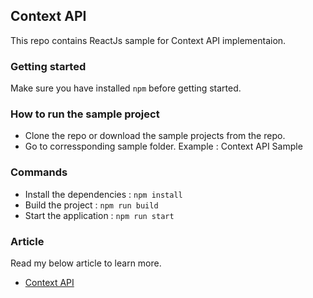 ## Context API

This repo contains ReactJs sample for Context API implementaion.

### Getting started

Make sure you have installed `npm` before getting started.

### How to run the sample project

* Clone the repo or download the sample projects from the repo.
* Go to corressponding sample folder. Example : Context API Sample

### Commands
* Install the dependencies : `npm install`
* Build the project : `npm run build`
* Start the application : `npm run start`

### Article

Read my below article to learn more.
* [Context API](https://www.c-sharpcorner.com/article/context-api-in-react-applications/)